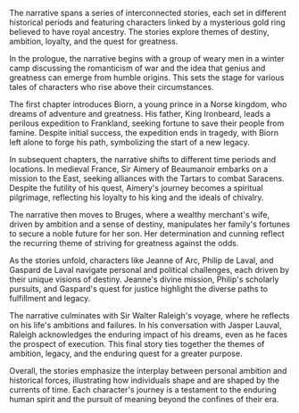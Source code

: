 The narrative spans a series of interconnected stories, each set in different historical periods and featuring characters linked by a mysterious gold ring believed to have royal ancestry. The stories explore themes of destiny, ambition, loyalty, and the quest for greatness.

In the prologue, the narrative begins with a group of weary men in a winter camp discussing the romanticism of war and the idea that genius and greatness can emerge from humble origins. This sets the stage for various tales of characters who rise above their circumstances.

The first chapter introduces Biorn, a young prince in a Norse kingdom, who dreams of adventure and greatness. His father, King Ironbeard, leads a perilous expedition to Frankland, seeking fortune to save their people from famine. Despite initial success, the expedition ends in tragedy, with Biorn left alone to forge his path, symbolizing the start of a new legacy.

In subsequent chapters, the narrative shifts to different time periods and locations. In medieval France, Sir Aimery of Beaumanoir embarks on a mission to the East, seeking alliances with the Tartars to combat Saracens. Despite the futility of his quest, Aimery's journey becomes a spiritual pilgrimage, reflecting his loyalty to his king and the ideals of chivalry.

The narrative then moves to Bruges, where a wealthy merchant's wife, driven by ambition and a sense of destiny, manipulates her family's fortunes to secure a noble future for her son. Her determination and cunning reflect the recurring theme of striving for greatness against the odds.

As the stories unfold, characters like Jeanne of Arc, Philip de Laval, and Gaspard de Laval navigate personal and political challenges, each driven by their unique visions of destiny. Jeanne's divine mission, Philip's scholarly pursuits, and Gaspard's quest for justice highlight the diverse paths to fulfillment and legacy.

The narrative culminates with Sir Walter Raleigh's voyage, where he reflects on his life's ambitions and failures. In his conversation with Jasper Lauval, Raleigh acknowledges the enduring impact of his dreams, even as he faces the prospect of execution. This final story ties together the themes of ambition, legacy, and the enduring quest for a greater purpose.

Overall, the stories emphasize the interplay between personal ambition and historical forces, illustrating how individuals shape and are shaped by the currents of time. Each character's journey is a testament to the enduring human spirit and the pursuit of meaning beyond the confines of their era.